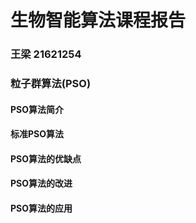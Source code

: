 # 生物智能算法课程报告

### 王梁 21621254

### 粒子群算法(PSO)
#### PSO算法简介
#### 标准PSO算法
#### PSO算法的优缺点
#### PSO算法的改进
#### PSO算法的应用